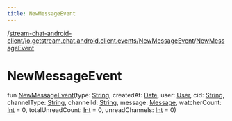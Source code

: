 ```yaml
---
title: NewMessageEvent
---
```

/[stream-chat-android-client](../../index.md)/[io.getstream.chat.android.client.events](../index.md)/[NewMessageEvent](index.md)/[NewMessageEvent](NewMessageEvent.md)  
  
  
  
# NewMessageEvent  
fun [NewMessageEvent](NewMessageEvent.md)(type: [String](https://kotlinlang.org/api/latest/jvm/stdlib/kotlin/-string/index.html), createdAt: [Date](https://developer.android.com/reference/kotlin/java/util/Date.html), user: [User](../../io.getstream.chat.android.client.models/User/index.md), cid: [String](https://kotlinlang.org/api/latest/jvm/stdlib/kotlin/-string/index.html), channelType: [String](https://kotlinlang.org/api/latest/jvm/stdlib/kotlin/-string/index.html), channelId: [String](https://kotlinlang.org/api/latest/jvm/stdlib/kotlin/-string/index.html), message: [Message](../../io.getstream.chat.android.client.models/Message/index.md), watcherCount: [Int](https://kotlinlang.org/api/latest/jvm/stdlib/kotlin/-int/index.html) = 0, totalUnreadCount: [Int](https://kotlinlang.org/api/latest/jvm/stdlib/kotlin/-int/index.html) = 0, unreadChannels: [Int](https://kotlinlang.org/api/latest/jvm/stdlib/kotlin/-int/index.html) = 0)
